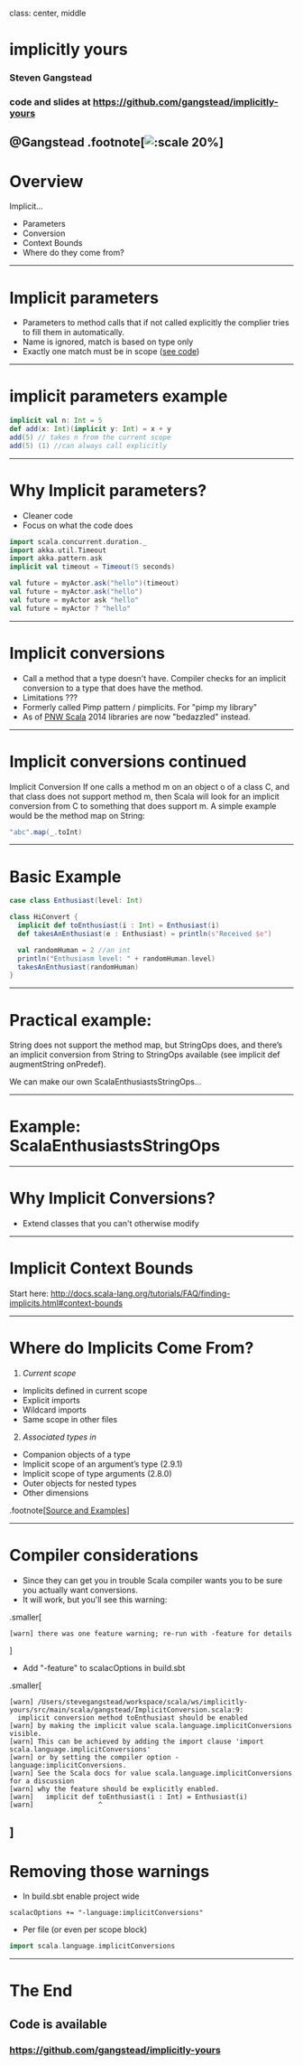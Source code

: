 class: center, middle

# implicitly yours
### Steven Gangstead
### code and slides at https://github.com/gangstead/implicitly-yours
@Gangstead
.footnote[![:scale 20%](slides/credera.jpg)]
---

# Overview

Implicit…
- Parameters
- Conversion
- Context Bounds
- Where do they come from?

---

# Implicit parameters

- Parameters to method calls that if not called explicitly the complier tries to fill them in automatically.
- Name is ignored, match is based on type only
- Exactly one match must be in scope ([see code](https://github.com/gangstead/implicitly-yours/blob/gh-pages/src/main/scala/gangstead/ImplicitParams.scala))

---

# implicit parameters example

```scala
implicit val n: Int = 5
def add(x: Int)(implicit y: Int) = x + y
add(5) // takes n from the current scope
add(5) (1) //can always call explicitly
```
---

# Why Implicit parameters?

- Cleaner code
- Focus on what the code does

```scala
import scala.concurrent.duration._
import akka.util.Timeout
import akka.pattern.ask
implicit val timeout = Timeout(5 seconds)

val future = myActor.ask("hello")(timeout)
val future = myActor.ask("hello")
val future = myActor ask "hello"
val future = myActor ? "hello"
```
---
# Implicit conversions

- Call a method that a type doesn't have.  Compiler checks for an implicit conversion to a type that does have the method.
- Limitations ???
- Formerly called Pimp pattern / pimplicits.  For "pimp my library"
- As of [PNW Scala](http://www.pnwscala.org) 2014 libraries are now "bedazzled" instead.

---
# Implicit conversions continued

Implicit Conversion
    If one calls a method m on an object o of a class C, and that class does not support method m, then Scala will look for an implicit conversion from C to something that does support m. A simple example would be the method map on String:
```scala
"abc".map(_.toInt)
```
---
# Basic Example
```scala
case class Enthusiast(level: Int)

class HiConvert {
  implicit def toEnthusiast(i : Int) = Enthusiast(i)
  def takesAnEnthusiast(e : Enthusiast) = println(s"Received $e")

  val randomHuman = 2 //an int
  println("Enthusiasm level: " + randomHuman.level)
  takesAnEnthusiast(randomHuman)
}
```

---
# Practical example:
String does not support the method map, but StringOps does, and there’s an implicit conversion from String to StringOps available (see implicit def augmentString onPredef).

We can make our own ScalaEnthusiastsStringOps...

---
# Example: ScalaEnthusiastsStringOps

---

# Why Implicit Conversions?

- Extend classes that you can't otherwise modify
---

# Implicit Context Bounds

Start here: http://docs.scala-lang.org/tutorials/FAQ/finding-implicits.html#context-bounds

---

# Where do Implicits Come From?
1. _Current scope_
 - Implicits defined in current scope
 - Explicit imports
 - Wildcard imports
 - Same scope in other files
2. _Associated types in_
 - Companion objects of a type
 - Implicit scope of an argument’s type (2.9.1)
 - Implicit scope of type arguments (2.8.0)
 - Outer objects for nested types
 - Other dimensions

.footnote[[Source and Examples](http://docs.scala-lang.org/tutorials/FAQ/finding-implicits.html#where-do-implicits-come-from)]

---
# Compiler considerations
- Since they can get you in trouble Scala compiler wants you to be sure you actually want conversions.
- It will work, but you'll see this warning:

.smaller[
```
[warn] there was one feature warning; re-run with -feature for details
```
]

- Add "-feature" to scalacOptions in build.sbt

.smaller[
```
[warn] /Users/stevegangstead/workspace/scala/ws/implicitly-yours/src/main/scala/gangstead/ImplicitConversion.scala:9:
  implicit conversion method toEnthusiast should be enabled
[warn] by making the implicit value scala.language.implicitConversions visible.
[warn] This can be achieved by adding the import clause 'import scala.language.implicitConversions'
[warn] or by setting the compiler option -language:implicitConversions.
[warn] See the Scala docs for value scala.language.implicitConversions for a discussion
[warn] why the feature should be explicitly enabled.
[warn]   implicit def toEnthusiast(i : Int) = Enthusiast(i)
[warn]                ^
```
]
---
# Removing those warnings
- In build.sbt enable project wide
```
scalacOptions += "-language:implicitConversions"
```
- Per file (or even per scope block)
```scala
import scala.language.implicitConversions
```
---

# The End
## Code is available
### https://github.com/gangstead/implicitly-yours
